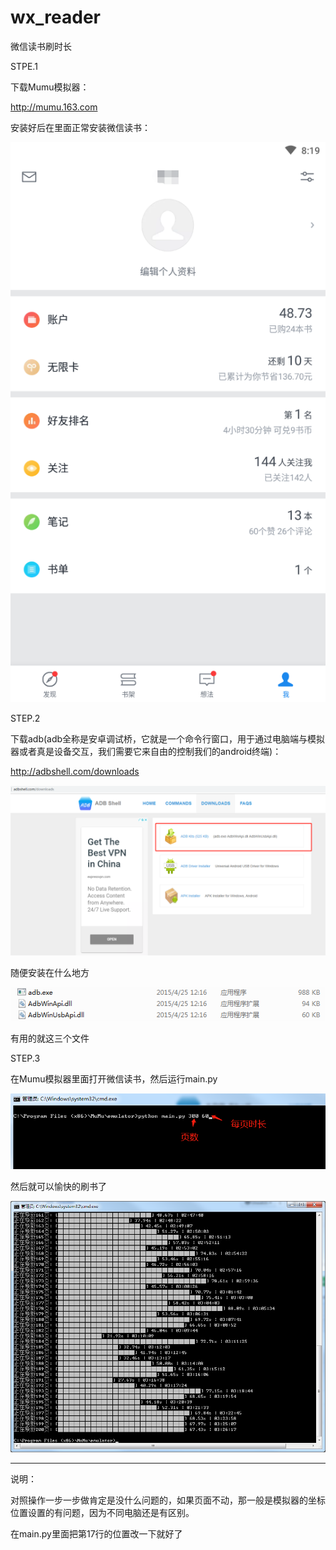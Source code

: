 # wx_reader
微信读书刷时长

STPE.1

下载Mumu模拟器：

http://mumu.163.com

安装好后在里面正常安装微信读书：

![图片说明1](https://github.com/jursber/wx_reader/blob/master/img/%E6%88%AA%E5%9B%BE2.png)

STEP.2

下载adb(adb全称是安卓调试桥，它就是一个命令行窗口，用于通过电脑端与模拟器或者真是设备交互，我们需要它来自由的控制我们的android终端)：

http://adbshell.com/downloads

![图片说明1](https://github.com/jursber/wx_reader/blob/master/img/adb.png)

随便安装在什么地方

![图片说明1](https://github.com/jursber/wx_reader/blob/master/img/adb2.png)

有用的就这三个文件

STEP.3

在Mumu模拟器里面打开微信读书，然后运行main.py

![图片说明1](https://github.com/jursber/wx_reader/blob/master/img/main.png)

然后就可以愉快的刷书了

![图片说明1](https://github.com/jursber/wx_reader/blob/master/img/%E6%88%AA%E5%9B%BE1.png)


-------------------------------------------------------------------------

说明：

对照操作一步一步做肯定是没什么问题的，如果页面不动，那一般是模拟器的坐标位置设置的有问题，因为不同电脑还是有区别。

在main.py里面把第17行的位置改一下就好了
